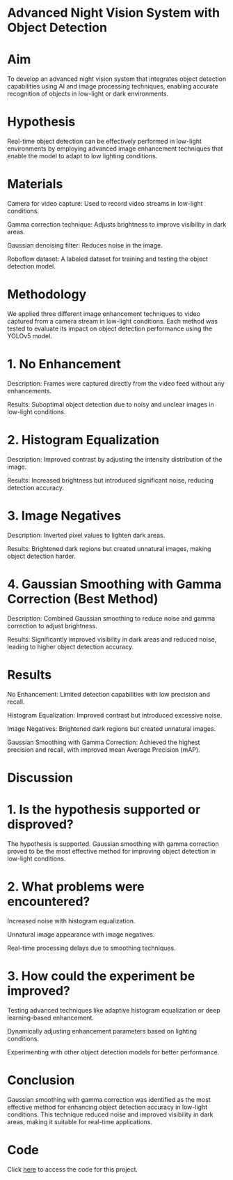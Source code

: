# Advanced Night Vision System with Object Detection
# Aim
To develop an advanced night vision system that integrates object detection capabilities using AI and image processing techniques, enabling accurate recognition of objects in low-light or dark environments.

# Hypothesis
Real-time object detection can be effectively performed in low-light environments by employing advanced image enhancement techniques that enable the model to adapt to low lighting conditions.

# Materials
Camera for video capture: Used to record video streams in low-light conditions.

Gamma correction technique: Adjusts brightness to improve visibility in dark areas.

Gaussian denoising filter: Reduces noise in the image.

Roboflow dataset: A labeled dataset for training and testing the object detection model.

# Methodology
We applied three different image enhancement techniques to video captured from a camera stream in low-light conditions. Each method was tested to evaluate its impact on object detection performance using the YOLOv5 model.

# 1. No Enhancement
Description: Frames were captured directly from the video feed without any enhancements.

Results: Suboptimal object detection due to noisy and unclear images in low-light conditions.

# 2. Histogram Equalization
Description: Improved contrast by adjusting the intensity distribution of the image.

Results: Increased brightness but introduced significant noise, reducing detection accuracy.

# 3. Image Negatives
Description: Inverted pixel values to lighten dark areas.

Results: Brightened dark regions but created unnatural images, making object detection harder.

# 4. Gaussian Smoothing with Gamma Correction (Best Method)
Description: Combined Gaussian smoothing to reduce noise and gamma correction to adjust brightness.

Results: Significantly improved visibility in dark areas and reduced noise, leading to higher object detection accuracy.

# Results
No Enhancement: Limited detection capabilities with low precision and recall.

Histogram Equalization: Improved contrast but introduced excessive noise.

Image Negatives: Brightened dark regions but created unnatural images.

Gaussian Smoothing with Gamma Correction: Achieved the highest precision and recall, with improved mean Average Precision (mAP).

# Discussion
# 1. Is the hypothesis supported or disproved?
The hypothesis is supported. Gaussian smoothing with gamma correction proved to be the most effective method for improving object detection in low-light conditions.

# 2. What problems were encountered?
Increased noise with histogram equalization.

Unnatural image appearance with image negatives.

Real-time processing delays due to smoothing techniques.

# 3. How could the experiment be improved?
Testing advanced techniques like adaptive histogram equalization or deep learning-based enhancement.

Dynamically adjusting enhancement parameters based on lighting conditions.

Experimenting with other object detection models for better performance.

# Conclusion
Gaussian smoothing with gamma correction was identified as the most effective method for enhancing object detection accuracy in low-light conditions. This technique reduced noise and improved visibility in dark areas, making it suitable for real-time applications. 

# Code

Click [here](https://github.com/TF-Hatamleh/DIP/blob/main/DIP.ipynb) to access the code for this project.


 
 
